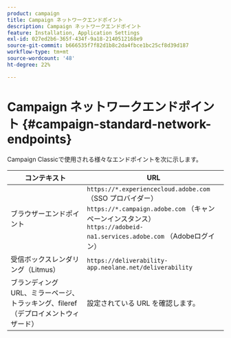 ```yaml
---
product: campaign
title: Campaign ネットワークエンドポイント
description: Campaign ネットワークエンドポイント
feature: Installation, Application Settings
exl-id: 027ed2b6-365f-434f-9a18-2140512168e9
source-git-commit: b666535f7f82d1b8c2da4fbce1bc25cf8d39d187
workflow-type: tm+mt
source-wordcount: '48'
ht-degree: 22%

---
```


# Campaign ネットワークエンドポイント {#campaign-standard-network-endpoints}



Campaign Classicで使用される様々なエンドポイントを次に示します。

| コンテキスト | URL |
|--- |--- |
| ブラウザーエンドポイント | `https://*.experiencecloud.adobe.com` （SSO プロバイダー） <br>`https://*.campaign.adobe.com` （キャンペーンインスタンス） <br>`https://adobeid-na1.services.adobe.com` （Adobeログイン） |
| 受信ボックスレンダリング（Litmus） | `https://deliverability-app.neolane.net/deliverability` |
| ブランディング URL、ミラーページ、トラッキング、fileref （デプロイメントウィザード） | 設定されている URL を確認します。 |
